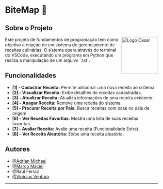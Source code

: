 # BiteMap 🍲
## Sobre o Projeto

<img src="https://www.cesar.school/wp-content/uploads/2019/09/marca_cesar_school.png" alt="Logo Cesar" width=120 height=120 align="right">

<p style="width: 700px;">Este projeto de fundamentos de programação tem como objetivo a criação de um sistema de gerenciamento de receitas culinárias. O sistema opera através do terminal do VSCode, executando um programa em Python que realiza a manipulação de um arquivo `.txt`.</p>

## Funcionalidades

- **[1] - Cadastrar Receita:** Permite adicionar uma nova receita ao sistema.
- **[2] - Visualizar Receita:** Exibe detalhes de receitas cadastradas.
- **[3] - Atualizar Receita:** Atualiza informações de uma receita existente.
- **[4] - Apagar Receita:** Remove uma receita do sistema.
- **[5] - Procurar Receita por País:** Busca receitas com base no país de origem.
- **[6] - Ver Receitas Favoritas:** Mostra uma lista de suas receitas favoritas.
- **[7] - Avaliar Receita:** Avalie uma receita (Funcionalidade Extra).
- **[8] - Ver Receita Aleatória:** Exibe uma receita aleatória.

## Autores

- [@Adrian Michael](https://github.com/adrianMichael5)
- [@Marco Maciel](https://github.com/oMarcoMaciel)
- @Raul Ferraz
- [@Vinícius Ventura](https://www.github.com/vinivent)

---

